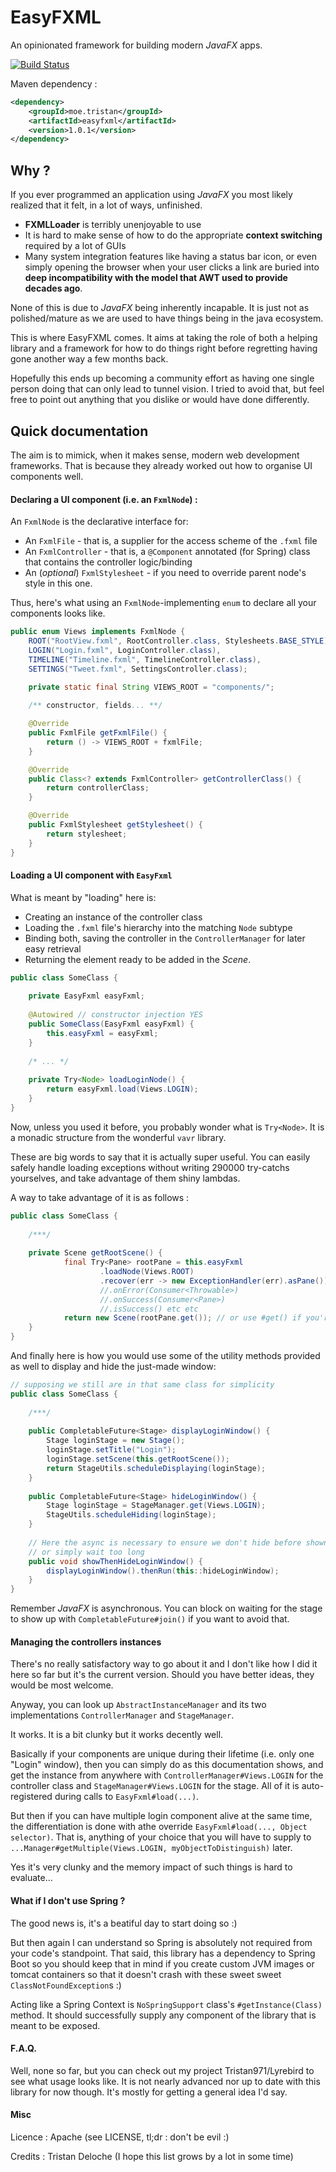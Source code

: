 # EasyFXML
An opinionated framework for building modern _JavaFX_ apps.

[![Build Status](https://travis-ci.org/Tristan971/EasyFXML.svg?branch=master)](https://travis-ci.org/Tristan971/EasyFXML)

Maven dependency :
```xml
<dependency>
    <groupId>moe.tristan</groupId>
    <artifactId>easyfxml</artifactId>
    <version>1.0.1</version>
</dependency>
```

## Why ?
If you ever programmed an application using _JavaFX_ you most likely realized 
that it felt, in a lot of ways,  unfinished.

- **FXMLLoader** is terribly unenjoyable to use
- It is hard to make sense of how to do the appropriate **context switching** 
required by a lot of GUIs
- Many system integration features like having a status bar icon, or even simply
opening the browser when your user clicks a link are buried into **deep
incompatibility with the model that AWT used to provide decades ago**.

None of this is due to _JavaFX_ being inherently incapable. 
It is just not as polished/mature as we are used to have things being in the 
java ecosystem.

This is where EasyFXML comes. It aims at taking the role of both a helping library
and a framework for how to do things right before regretting having gone another
way a few months back.

Hopefully this ends up becoming a community effort as having one single person
doing that can only lead to tunnel vision. I tried to avoid that, but feel 
free to point out anything that you dislike or would have done differently.

## Quick documentation

The aim is to mimick, when it makes sense, modern web development frameworks.
That is because they already worked out how to organise UI components well.

#### Declaring a UI component (i.e. an `FxmlNode`) :

An `FxmlNode` is the declarative interface for:
- An `FxmlFile` - that is, a supplier for the access scheme of the `.fxml` file
- An `FxmlController` - that is, a `@Component` annotated (for Spring) class that
contains the controller logic/binding
- An (_optional_) `FxmlStylesheet` - if you need to override parent node's style 
in this one.

Thus, here's what using an `FxmlNode`-implementing `enum` to declare all your
components looks like.

```java
public enum Views implements FxmlNode {
    ROOT("RootView.fxml", RootController.class, Stylesheets.BASE_STYLE),
    LOGIN("Login.fxml", LoginController.class),
    TIMELINE("Timeline.fxml", TimelineController.class),
    SETTINGS("Tweet.fxml", SettingsController.class);

    private static final String VIEWS_ROOT = "components/";
    
    /** constructor, fields... **/

    @Override
    public FxmlFile getFxmlFile() {
        return () -> VIEWS_ROOT + fxmlFile;
    }

    @Override
    public Class<? extends FxmlController> getControllerClass() {
        return controllerClass;
    }

    @Override
    public FxmlStylesheet getStylesheet() {
        return stylesheet;
    }
}
```

#### Loading a UI component with `EasyFxml`

What is meant by "loading" here is:
- Creating an instance of the controller class
- Loading the `.fxml` file's hierarchy into the matching `Node` subtype
- Binding both, saving the controller in the `ControllerManager` for
later easy retrieval
- Returning the element ready to be added in the _Scene_.

```java
public class SomeClass {
    
    private EasyFxml easyFxml;
    
    @Autowired // constructor injection YES
    public SomeClass(EasyFxml easyFxml) {
        this.easyFxml = easyFxml;
    }
    
    /* ... */
    
    private Try<Node> loadLoginNode() {
        return easyFxml.load(Views.LOGIN);
    }
}
```

Now, unless you used it before, you probably wonder what is `Try<Node>`. 
It is a monadic structure from the wonderful `vavr` library.

These are big words to say that it is actually super useful. You can easily
safely handle loading exceptions without writing 290000 try-catchs
yourselves, and take advantage of them shiny lambdas.

A way to take advantage of it is as follows : 

```java
public class SomeClass {
    
    /***/
    
    private Scene getRootScene() {
            final Try<Pane> rootPane = this.easyFxml
                    .loadNode(Views.ROOT)
                    .recover(err -> new ExceptionHandler(err).asPane()); //load an error pane instead of just crashing
                    //.onError(Consumer<Throwable>)
                    //.onSuccess(Consumer<Pane>)
                    //.isSuccess() etc etc
            return new Scene(rootPane.get()); // or use #get() if you're already sure it loads
    }
}
```

And finally here is how you would use some of the utility methods provided as well to display and hide the just-made window:
```java
// supposing we still are in that same class for simplicity
public class SomeClass {
    
    /***/
    
    public CompletableFuture<Stage> displayLoginWindow() {
        Stage loginStage = new Stage();
        loginStage.setTitle("Login");
        loginStage.setScene(this.getRootScene());
        return StageUtils.scheduleDisplaying(loginStage);
    }
    
    public CompletableFuture<Stage> hideLoginWindow() {
        Stage loginStage = StageManager.get(Views.LOGIN);
        StageUtils.scheduleHiding(loginStage);
    }
    
    // Here the async is necessary to ensure we don't hide before shown
    // or simply wait too long
    public void showThenHideLoginWindow() {
        displayLoginWindow().thenRun(this::hideLoginWindow);
    }
}
```

Remember _JavaFX_ is asynchronous. You can block on waiting for the stage
to show up with `CompletableFuture#join()` if you want to avoid that.

#### Managing the controllers instances

There's no really satisfactory way to go about it and I don't like how
I did it here so far but it's the current version.
Should you have better ideas, they would be most welcome.

Anyway, you can look up `AbstractInstanceManager` and its two
implementations `ControllerManager` and `StageManager`.

It works. It is a bit clunky but it works decently well.

Basically if your components are unique during their lifetime
(i.e. only one "Login" window), then you can simply do as 
this documentation shows, and get the instance from anywhere
with `ControllerManager#Views.LOGIN` for the controller class
and `StageManager#Views.LOGIN` for the stage. All of it is
auto-registered during calls to `EasyFxml#load(...)`.

But then if you can have multiple login component alive at the
same time, the differentiation is done with athe override 
`EasyFxml#load(..., Object selector)`. That is, anything of your
choice that you will have to supply to 
`...Manager#getMultiple(Views.LOGIN, myObjectToDistinguish)` later.

Yes it's very clunky and the memory impact of such things is hard
to evaluate...


#### What if I don't use Spring ?

The good news is, it's a beatiful day to start doing so :)

But then again I can understand so Spring is absolutely not required from your
code's standpoint. That said, this library has a dependency to Spring Boot so
you should keep that in mind if you create custom JVM images or tomcat containers
so that it doesn't crash with these sweet sweet `ClassNotFoundException`s :)

Acting like a Spring Context is `NoSpringSupport` class's `#getInstance(Class)`
method. It should successfully supply any component of the library that is meant
to be exposed.

#### F.A.Q.

Well, none so far, but you can check out my project Tristan971/Lyrebird to see
what usage looks like.
It is not nearly advanced nor up to date with this library for now though. It's
mostly for getting a general idea I'd say.

#### Misc

Licence : Apache (see LICENSE, tl;dr : don't be evil :)

Credits : Tristan Deloche (I hope this list grows by a lot in some time)
